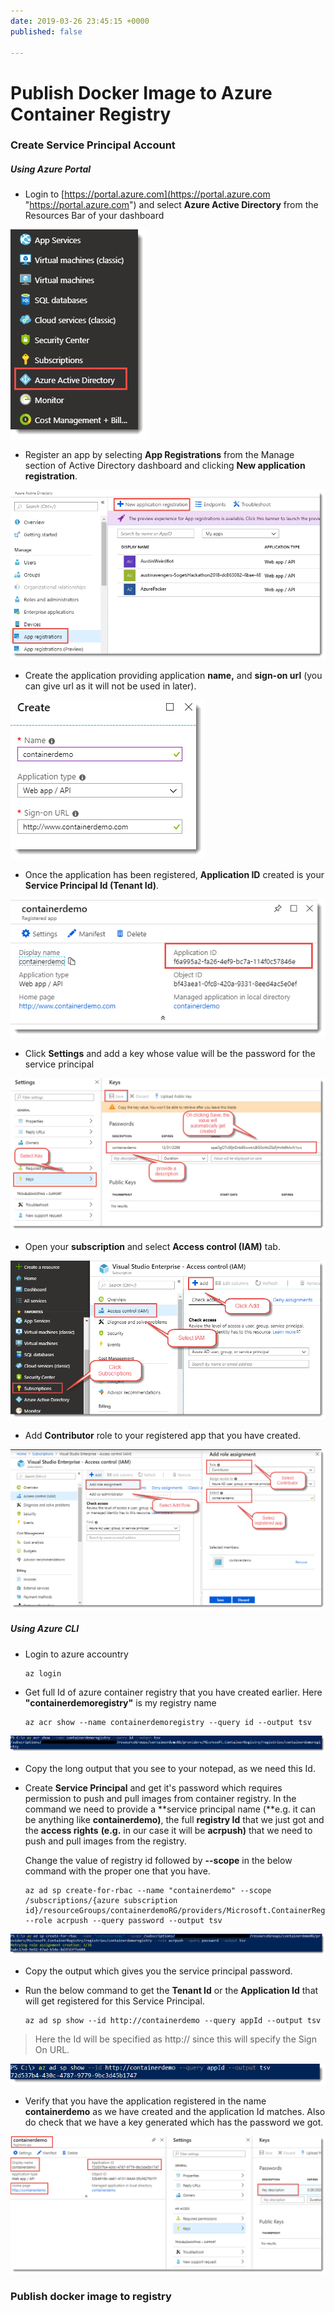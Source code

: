 ```yaml
---
date: 2019-03-26 23:45:15 +0000
published: false

---
```

# Publish Docker Image to Azure Container Registry

### Create Service Principal Account

##### Using Azure Portal

* Login to [https://portal.azure.com](https://portal.azure.com "https://portal.azure.com") and select **Azure Active Directory** from the Resources Bar of your dashboard

![](/uploads/azure_active_directory.png)

* Register an app by selecting **App Registrations** from the Manage section of Active Directory dashboard and clicking **New application registration**.

![](/uploads/app_registration_dashboard.png)

* Create the application providing application **name,** and **sign-on url** (you can give url as it will not be used in later).

![](/uploads/portal_app_creation.png)

* Once the application has been registered, **Application ID** created is your **Service Principal Id (Tenant Id)**.

![](/uploads/portal_app_id.png)

* Click **Settings** and add a key whose value will be the password for the service principal

![](/uploads/portal_app_key.png)

* Open your **subscription** and select **Access control (IAM)** tab.

![](/uploads/portal_iam_creation.png)

* Add **Contributor** role to your registered app that you have created.

![](/uploads/portal_add_role.png)

##### Using Azure CLI

* Login to azure accountry

      az login


* Get full Id of azure container registry that you have created earlier. Here **"containerdemoregistry"** is my registry name

      az acr show --name containerdemoregistry --query id --output tsv

![](/uploads/get_acr_id.png)

* Copy the long output that you see to your notepad, as we need this Id.
* Create **Service Principal** and get it's password which requires permission to push and pull images from container registry. In the command we need to provide a **service principal name (**e.g. it can be anything like **containerdemo)**, the full **registry Id** that we just got and the **access rights** **(e.g.** in our case it will be **acrpush)** that we need to push and pull images from the registry.

  Change the value of registry id followed by **--scope** in the below command with the proper one that you have.

      az ad sp create-for-rbac --name "containerdemo" --scope /subscriptions/{azure subscription id}/resourceGroups/containerdemoRG/providers/Microsoft.ContainerRegistry/registries/containerdemoregistry --role acrpush --query password --output tsv

![](/uploads/acr_create_service_principal.png)

* Copy the output which gives you the service principal password.
* Run the below command to get the **Tenant Id** or the **Application Id** that will get registered for this Service Principal.

      az ad sp show --id http://containerdemo --query appId --output tsv

> Here the Id will be specified as http:// since this will specify the Sign On URL.

![](/uploads/get_acr_app_id.png)

* Verify that you have the application registered in the name **containerdemo** as we have created and the application Id matches. Also do check that we have a key generated which has the password we got.

![](/uploads/acr_service_principal_verify.png)

### Publish docker image to registry